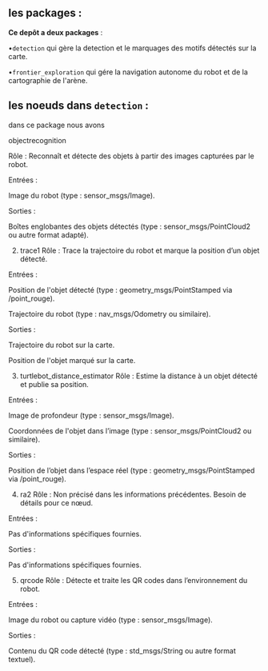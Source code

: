 ## les packages :

**Ce depôt a deux packages** :

•`detection` qui gère la detection et le marquages des motifs détectés sur la carte.

•`frontier_exploration` qui gére la navigation autonome du robot et de la cartographie de l'arène.

## les noeuds dans `detection` :

dans ce package nous avons 

objectrecognition

Rôle : Reconnaît et détecte des objets à partir des images capturées par le robot.

Entrées :

Image du robot (type : sensor_msgs/Image).

Sorties :

Boîtes englobantes des objets détectés (type : sensor_msgs/PointCloud2 ou autre format adapté).

2. trace1
Rôle : Trace la trajectoire du robot et marque la position d’un objet détecté.

Entrées :

Position de l'objet détecté (type : geometry_msgs/PointStamped via /point_rouge).

Trajectoire du robot (type : nav_msgs/Odometry ou similaire).

Sorties :

Trajectoire du robot sur la carte.

Position de l'objet marqué sur la carte.

3. turtlebot_distance_estimator
Rôle : Estime la distance à un objet détecté et publie sa position.

Entrées :

Image de profondeur (type : sensor_msgs/Image).

Coordonnées de l'objet dans l’image (type : sensor_msgs/PointCloud2 ou similaire).

Sorties :

Position de l’objet dans l’espace réel (type : geometry_msgs/PointStamped via /point_rouge).

4. ra2
Rôle : Non précisé dans les informations précédentes. Besoin de détails pour ce nœud.

Entrées :

Pas d'informations spécifiques fournies.

Sorties :

Pas d'informations spécifiques fournies.

5. qrcode
Rôle : Détecte et traite les QR codes dans l’environnement du robot.

Entrées :

Image du robot ou capture vidéo (type : sensor_msgs/Image).

Sorties :

Contenu du QR code détecté (type : std_msgs/String ou autre format textuel).
